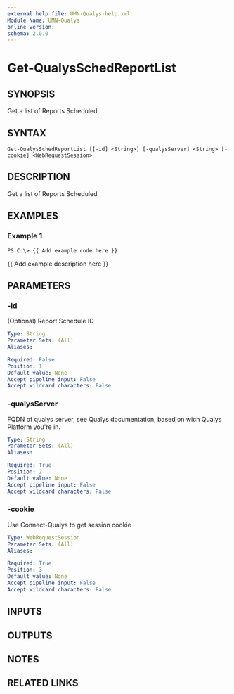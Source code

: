 ```yaml
---
external help file: UMN-Qualys-help.xml
Module Name: UMN-Qualys
online version: 
schema: 2.0.0
---
```


# Get-QualysSchedReportList

## SYNOPSIS
Get a list of Reports Scheduled

## SYNTAX

```
Get-QualysSchedReportList [[-id] <String>] [-qualysServer] <String> [-cookie] <WebRequestSession>
```

## DESCRIPTION
Get a list of Reports Scheduled

## EXAMPLES

### Example 1
```
PS C:\> {{ Add example code here }}
```

{{ Add example description here }}

## PARAMETERS

### -id
(Optional) Report Schedule ID

```yaml
Type: String
Parameter Sets: (All)
Aliases: 

Required: False
Position: 1
Default value: None
Accept pipeline input: False
Accept wildcard characters: False
```

### -qualysServer
FQDN of qualys server, see Qualys documentation, based on wich Qualys Platform you're in.

```yaml
Type: String
Parameter Sets: (All)
Aliases: 

Required: True
Position: 2
Default value: None
Accept pipeline input: False
Accept wildcard characters: False
```

### -cookie
Use Connect-Qualys to get session cookie

```yaml
Type: WebRequestSession
Parameter Sets: (All)
Aliases: 

Required: True
Position: 3
Default value: None
Accept pipeline input: False
Accept wildcard characters: False
```

## INPUTS

## OUTPUTS

## NOTES

## RELATED LINKS

